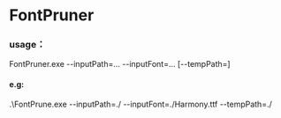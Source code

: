 # FontPruner
 
### usage： 

 FontPruner.exe --inputPath=<inputPaths>... --inputFont=<inputFont>...  [--tempPath=<tempPath>]

#### e.g:

.\FontPrune.exe --inputPath=./ --inputFont=./Harmony.ttf --tempPath=./

